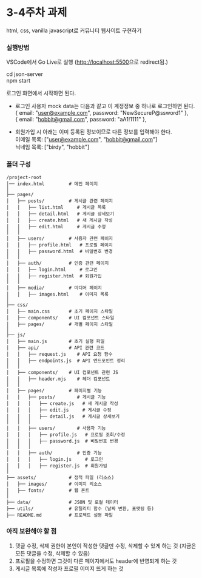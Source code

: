# 3-4주차 과제 
html, css, vanilla javascript로 커뮤니티 웹사이트 구현하기

### 실행방법
VSCode에서 Go Live로 실행 ([http://localhost:5500](http://localhost:5500)으로 redirect됨.)  


cd json-server  
npm start


로그인 화면에서 시작하면 된다.  
- 로그인 사용자 mock data는 다음과 같고 이 계정정보 중 하나로 로그인하면 된다.  
        { email: "user@example.com", password: "NewSecureP@ssword1" },  
        { email: "hobbit@gmail.com", password: "aA1!1111" },   


- 회원가입 시 아래는 이미 등록된 정보이므로 다른 정보를 입력해야 한다.  
이메일 목록: ["user@example.com", "hobbit@gmail.com"]  
닉네임 목록: ["birdy", "hobbit"]



### 폴더 구성
``` 
/project-root  
│── index.html         # 메인 페이지  
│  
├── pages/              
│   ├── posts/         # 게시글 관련 페이지  
│   │   ├── list.html     # 게시글 목록  
│   │   ├── detail.html   # 게시글 상세보기  
│   │   ├── create.html   # 새 게시글 작성  
│   │   ├── edit.html     # 게시글 수정  
│   │  
│   ├── users/         # 사용자 관련 페이지  
│   │   ├── profile.html   # 프로필 페이지  
│   │   ├── password.html  # 비밀번호 변경  
│   │  
│   ├── auth/          # 인증 관련 페이지  
│   │   ├── login.html     # 로그인  
│   │   ├── register.html  # 회원가입  
│   │  
│   ├── media/         # 미디어 페이지  
│   │   ├── images.html    # 이미지 목록  
│  
├── css/                 
│   ├── main.css       # 초기 페이지 스타일 
│   ├── components/    # UI 컴포넌트 스타일  
│   ├── pages/         # 개별 페이지 스타일  
│  
├── js/                   
│   ├── main.js        # 초기 실행 파일  
│   ├── api/           # API 관련 코드  
│   │   ├── request.js    # API 요청 함수  
│   │   ├── endpoints.js  # API 엔드포인트 정리  
│   │  
│   ├── components/    # UI 컴포넌트 관련 JS  
│   │   ├── header.mjs    # 헤더 컴포넌트  
│   │  
│   ├── pages/         # 페이지별 기능  
│   │   ├── posts/        # 게시글 기능  
│   │   │   ├── create.js   # 새 게시글 작성  
│   │   │   ├── edit.js     # 게시글 수정  
│   │   │   ├── detail.js   # 게시글 상세보기  
│   │   │  
│   │   ├── users/        # 사용자 기능  
│   │   │   ├── profile.js   # 프로필 조회/수정  
│   │   │   ├── password.js  # 비밀번호 변경  
│   │   │  
│   │   ├── auth/         # 인증 기능  
│   │   │   ├── login.js     # 로그인  
│   │   │   ├── register.js  # 회원가입  
│  
├── assets/            # 정적 파일 (리소스)  
│   ├── images/        # 이미지 리소스  
│   ├── fonts/         # 웹 폰트  
│  
├── data/              # JSON 및 로컬 데이터  
├── utils/             # 유틸리티 함수 (날짜 변환, 포맷팅 등)  
├── README.md          # 프로젝트 설명 파일  

```
 

### 아직 보완해야 할 점 

1. 댓글 수정, 삭제 권한이 본인이 작성한 댓글만 수정, 삭제할 수 있게 하는 것
(지금은 모든 댓글을 수정, 삭제할 수 있음)
2. 프로필을 수정하면 그것이 다른 페이지에서도 header에 반영되게 하는 것
3. 게시글 목록에 작성자 프로필 이미지 뜨게 하는 것   




